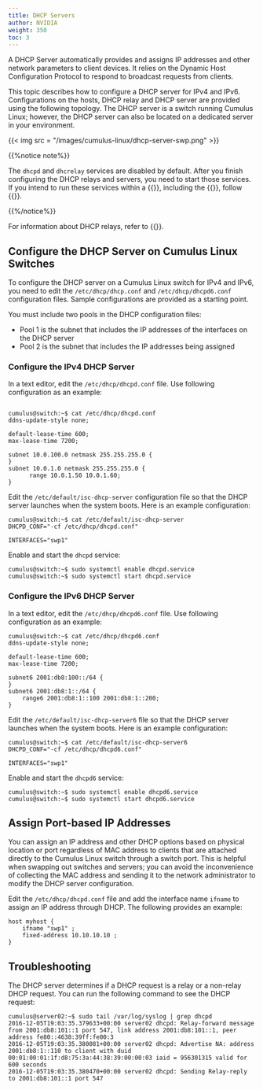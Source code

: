 ```yaml
---
title: DHCP Servers
author: NVIDIA
weight: 350
toc: 3
---
```

A DHCP Server automatically provides and assigns IP addresses and other network parameters to client devices. It relies on the Dynamic Host Configuration Protocol to respond to broadcast requests from clients.

This topic describes how to configure a DHCP server for IPv4 and IPv6. Configurations on the hosts, DHCP relay and DHCP server are provided using the following topology. The DHCP server is a switch running Cumulus Linux; however, the DHCP server can also be located on a dedicated server in your environment.

{{< img src = "/images/cumulus-linux/dhcp-server-swp.png" >}}

{{%notice note%}}

The `dhcpd` and `dhcrelay` services are disabled by default. After you finish configuring the DHCP relays and servers, you need to start those services. If you intend to run these services within a {{<link url="Virtual-Routing-and-Forwarding-VRF" text="VRF">}}, including the {{<link url="Management-VRF" text="management VRF">}}, follow {{<link url="Management-VRF/#run-services-within-the-management-vrf" text="these steps">}}.

{{%/notice%}}

For information about DHCP relays, refer to {{<link title="DHCP Relays">}}.

## Configure the DHCP Server on Cumulus Linux Switches

To configure the DHCP server on a Cumulus Linux switch for IPv4 and IPv6, you need to edit the `/etc/dhcp/dhcp.conf` and `/etc/dhcp/dhcpd6.conf` configuration files. Sample configurations are provided as a starting point.

You must include two pools in the DHCP configuration files:

- Pool 1 is the subnet that includes the IP addresses of the interfaces on the DHCP server
- Pool 2 is the subnet that includes the IP addresses being assigned

### Configure the IPv4 DHCP Server

In a text editor, edit the `/etc/dhcp/dhcpd.conf` file. Use following configuration as an example:

```

cumulus@switch:~$ cat /etc/dhcp/dhcpd.conf
ddns-update-style none;

default-lease-time 600;
max-lease-time 7200;

subnet 10.0.100.0 netmask 255.255.255.0 {
}
subnet 10.0.1.0 netmask 255.255.255.0 {
      range 10.0.1.50 10.0.1.60;
}
```

Edit the `/etc/default/isc-dhcp-server` configuration file so that the DHCP server launches when the system boots. Here is an example configuration:

```
cumulus@switch:~$ cat /etc/default/isc-dhcp-server
DHCPD_CONF="-cf /etc/dhcp/dhcpd.conf"

INTERFACES="swp1"
```

Enable and start the `dhcpd` service:

```
cumulus@switch:~$ sudo systemctl enable dhcpd.service
cumulus@switch:~$ sudo systemctl start dhcpd.service
```

### Configure the IPv6 DHCP Server

In a text editor, edit the `/etc/dhcp/dhcpd6.conf` file. Use following configuration as an example:

```
cumulus@switch:~$ cat /etc/dhcp/dhcpd6.conf
ddns-update-style none;

default-lease-time 600;
max-lease-time 7200;

subnet6 2001:db8:100::/64 {
}
subnet6 2001:db8:1::/64 {
    range6 2001:db8:1::100 2001:db8:1::200;
}
```

Edit the `/etc/default/isc-dhcp-server6` file so that the DHCP server launches when the system boots. Here is an example configuration:

```
cumulus@switch:~$ cat /etc/default/isc-dhcp-server6
DHCPD_CONF="-cf /etc/dhcp/dhcpd6.conf"

INTERFACES="swp1"
```

Enable and start the `dhcpd6` service:

```
cumulus@switch:~$ sudo systemctl enable dhcpd6.service
cumulus@switch:~$ sudo systemctl start dhcpd6.service
```

## Assign Port-based IP Addresses

You can assign an IP address and other DHCP options based on physical location or port regardless of MAC address to clients that are attached directly to the Cumulus Linux switch through a switch port. This is helpful when swapping out switches and servers; you can avoid the inconvenience of collecting the MAC address and sending it to the network administrator to modify the DHCP server configuration.

Edit the `/etc/dhcp/dhcpd.conf` file and add the interface name `ifname` to assign an IP address through DHCP. The following provides an example:

```
host myhost {
    ifname "swp1" ;
    fixed-address 10.10.10.10 ;
}
```

## Troubleshooting

The DHCP server determines if a DHCP request is a relay or a non-relay DHCP request. You can run the following command to see the DHCP request:

```
cumulus@server02:~$ sudo tail /var/log/syslog | grep dhcpd
2016-12-05T19:03:35.379633+00:00 server02 dhcpd: Relay-forward message from 2001:db8:101::1 port 547, link address 2001:db8:101::1, peer address fe80::4638:39ff:fe00:3
2016-12-05T19:03:35.380081+00:00 server02 dhcpd: Advertise NA: address 2001:db8:1::110 to client with duid 00:01:00:01:1f:d8:75:3a:44:38:39:00:00:03 iaid = 956301315 valid for 600 seconds
2016-12-05T19:03:35.380470+00:00 server02 dhcpd: Sending Relay-reply to 2001:db8:101::1 port 547
```
